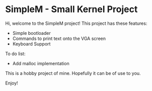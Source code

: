 # SimpleM - Small Kernel Project

Hi, welcome to the SimpleM project!
This project has these features:
- Simple bootloader
- Commands to print text onto the VGA screen
- Keyboard Support

To do list:
- Add malloc implementation

This is a hobby project of mine. Hopefully it can be of use to you.

Enjoy!